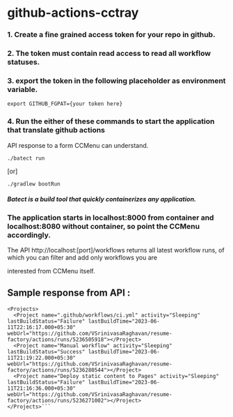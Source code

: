 # github-actions-cctray

### 1. Create a fine grained access token for your repo in github. 

### 2. The token must contain read access to read all workflow statuses.

### 3. export the token in the following placeholder as environment variable.

`export GITHUB_FGPAT={your token here}`

### 4. Run the either of these commands to start the application that translate github actions 
API response to a form CCMenu can understand.

`./batect run`

[or]

`./gradlew bootRun`

##### Batect is a build tool that quickly containerizes any application.

### The application starts in localhost:8000 from container and localhost:8080 without container, so point the CCMenu accordingly.

The API http://localhost:[port]/workflows returns all latest workflow runs, of which you can filter and add only workflows you are 

interested from CCMenu itself.

## Sample response from API : 

```<?xml version="1.0" ?>
<Projects>
  <Project name=".github/workflows/ci.yml" activity="Sleeping" lastBuildStatus="Failure" lastBuildTime="2023-06-11T22:16:17.000+05:30" webUrl="https://github.com/VSrinivasaRaghavan/resume-factory/actions/runs/5236505918"></Project>
  <Project name="Manual workflow" activity="Sleeping" lastBuildStatus="Success" lastBuildTime="2023-06-11T21:19:22.000+05:30" webUrl="https://github.com/VSrinivasaRaghavan/resume-factory/actions/runs/5236280544"></Project>
  <Project name="Deploy static content to Pages" activity="Sleeping" lastBuildStatus="Failure" lastBuildTime="2023-06-11T21:16:36.000+05:30" webUrl="https://github.com/VSrinivasaRaghavan/resume-factory/actions/runs/5236271002"></Project>
</Projects>```

